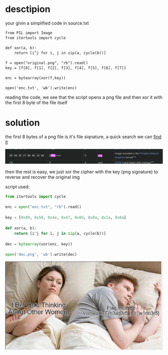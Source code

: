 

# desctipion

your givin a simplified code in source.txt

```
from PIL import Image
from itertools import cycle

def xor(a, b):
    return [i^j for i, j in zip(a, cycle(b))]

f = open("original.png", "rb").read()
key = [f[0], f[1], f[2], f[3], f[4], f[5], f[6], f[7]]

enc = bytearray(xor(f,key))

open('enc.txt', 'wb').write(enc)
```

reading the code, we see that the script opens a png file and then xor it with the first 8 byte of the file itself

# solution

the first 8 bytes of a png file is it's file siqnature, a quick search we can [find it](https://en.wikipedia.org/wiki/List_of_file_signatures)

![png seg](../media/png_seg.png)

then the rest is easy, we just xor the cipher with the key (png signature) to reverse and recover the original img

script used:
```py
from itertools import cycle

enc = open("enc.txt", "rb").read()

key = [0x89, 0x50, 0x4e, 0x47, 0x0d, 0x0a, 0x1a, 0x0a]

def xor(a, b):
    return [i^j for i, j in zip(a, cycle(b))]

dec = bytearray(xor(enc, key))

open('dec.png', 'wb').write(dec)
```

![decoded img](../media/happy_valentine.png)